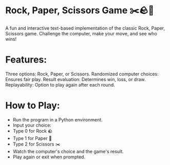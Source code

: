 # Rock, Paper, Scissors Game ✂️🪨📜
A fun and interactive text-based implementation of the classic Rock, Paper, Scissors game. Challenge the computer, make your move, and see who wins!

# Features:

Three options: Rock, Paper, or Scissors.
Randomized computer choices: Ensures fair play.
Result evaluation: Determines win, loss, or draw.
Replayability: Option to play again after each round.
# How to Play:

* Run the program in a Python environment.
* Input your choice:
* Type 0 for Rock 🪨
* Type 1 for Paper 📜
* Type 2 for Scissors ✂️
* Watch the computer's choice and the game's result.
* Play again or exit when prompted.
